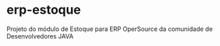 # erp-estoque
Projeto do módulo de Estoque para ERP OperSource da comunidade de Desenvolvedores JAVA
